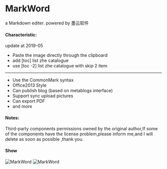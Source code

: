 # MarkWord
a Markdown editer. powered by 墨云软件
#### Characteristic:
update at 2019-05
+ Paste the image directly through the clipboard 
+ add [toc] list zhe catalogue
+ use [toc -2] list zhe catalogue with skip 2 item
---
+ Use the CommonMark syntax
+ Office2013 Style
+ Can publish blog (based on metablogs interface)
+ Support sync upload pictures
+ Can export PDF
+ and more

#### Notes:

Third-party components permissions owned by the original author,If some of the components have the license problem,please inform me,and  I will delete as soon as possible ,thank you. 

#### Show
![MarkWord](http://images2015.cnblogs.com/blog/483434/201607/483434-20160722224645013-935701696.gif)
![MarkWord](http://images2015.cnblogs.com/blog/483434/201607/483434-20160722224650029-1877956392.gif)



